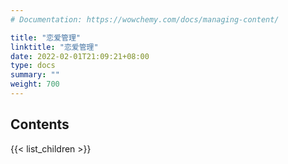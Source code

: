 ```yaml
---
# Documentation: https://wowchemy.com/docs/managing-content/

title: "恋爱管理"
linktitle: "恋爱管理"
date: 2022-02-01T21:09:21+08:00
type: docs
summary: ""
weight: 700
---
```


## Contents

{{< list_children >}}
